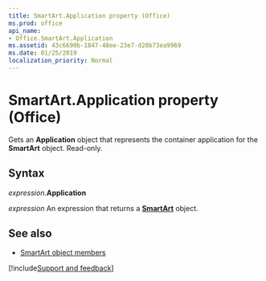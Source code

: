```yaml
---
title: SmartArt.Application property (Office)
ms.prod: office
api_name:
- Office.SmartArt.Application
ms.assetid: 43c6690b-1847-48ee-23e7-d20b73ea9969
ms.date: 01/25/2019
localization_priority: Normal
---
```



# SmartArt.Application property (Office)

Gets an **Application** object that represents the container application for the **SmartArt** object. Read-only.


## Syntax

_expression_.**Application**

_expression_ An expression that returns a **[SmartArt](Office.SmartArt.md)** object.


## See also

- [SmartArt object members](overview/Library-Reference/smartart-members-office.md)



[!include[Support and feedback](~/includes/feedback-boilerplate.md)]